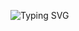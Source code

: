 
![Typing SVG](https://readme-typing-svg.herokuapp.com?font=Inter&size=50&duration=3000&pause=500&color=499DFF&center=true&vCenter=true&width=1000&lines=Hi!+I'm+An%C4%B1l+HUT;Business+Intelligence+Specialist)
